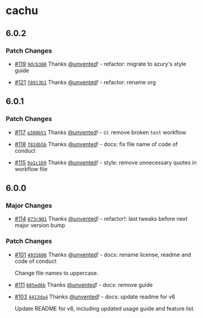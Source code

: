 # cachu

## 6.0.2

### Patch Changes

- [#119](https://github.com/azurystudio/cachu/pull/119) [`9dcb388`](https://github.com/azurystudio/cachu/commit/9dcb388ba6cb89ce586b77423c227c6a1313b806) Thanks [@unvented](https://github.com/unvented)! - refactor: migrate to azury's style guide

* [#121](https://github.com/azurystudio/cachu/pull/121) [`f8913b1`](https://github.com/azurystudio/cachu/commit/f8913b1fe2ce6dbb9dc9f697a16791b05e959255) Thanks [@unvented](https://github.com/unvented)! - refactor: rename org

## 6.0.1

### Patch Changes

- [#117](https://github.com/azurydev/cachu/pull/117) [`a300b51`](https://github.com/azurydev/cachu/commit/a300b51bc265fb4c5c37c8fbc5b7d17b05a61b67) Thanks [@unvented](https://github.com/unvented)! - ci: remove broken `test` workflow

* [#118](https://github.com/azurydev/cachu/pull/118) [`f82db5b`](https://github.com/azurydev/cachu/commit/f82db5b73d0234ead2d03c6d7549e3090832284d) Thanks [@unvented](https://github.com/unvented)! - docs: fix file name of code of conduct

- [#115](https://github.com/azurydev/cachu/pull/115) [`9a1c1b9`](https://github.com/azurydev/cachu/commit/9a1c1b9f7e1bcf2af2551d7567668d599c4c5dbb) Thanks [@unvented](https://github.com/unvented)! - style: remove unnecessary quotes in workflow file

## 6.0.0

### Major Changes

- [#114](https://github.com/azurydev/cachu/pull/114) [`873c901`](https://github.com/azurydev/cachu/commit/873c9012d2c4f370325291ceff94e38e87341e50) Thanks [@unvented](https://github.com/unvented)! - refactor!: last tweaks before next major version bump

### Patch Changes

- [#101](https://github.com/azurydev/cachu/pull/101) [`4931608`](https://github.com/azurydev/cachu/commit/493160876bac9fa63dde1d459026723e6a3fbaf6) Thanks [@unvented](https://github.com/unvented)! - docs: rename license, readme and code of conduct

  Change file names to uppercase.

* [#111](https://github.com/azurydev/cachu/pull/111) [`605ed6b`](https://github.com/azurydev/cachu/commit/605ed6b89730b04ce45578fb715c245fdabd0703) Thanks [@unvented](https://github.com/unvented)! - docs: remove guide

- [#103](https://github.com/azurydev/cachu/pull/103) [`4413da4`](https://github.com/azurydev/cachu/commit/4413da42cdb91eed62b5d72418b7ff6571896d17) Thanks [@unvented](https://github.com/unvented)! - docs: update readme for v6

  Update README for v6, including updated usage guide and feature list.
